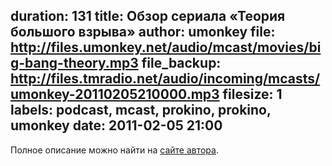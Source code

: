 duration: 131
title: Обзор сериала «Теория большого взрыва»
author: umonkey
file: http://files.umonkey.net/audio/mcast/movies/big-bang-theory.mp3
file_backup: http://files.tmradio.net/audio/incoming/mcasts/umonkey-20110205210000.mp3
filesize: 1
labels: podcast, mcast, prokino, prokino, umonkey
date: 2011-02-05 21:00
---
<p>Полное описание можно найти на <a href="http://umonkey.net/bbt-sitcom-review.html">сайте автора</a>.</p>

